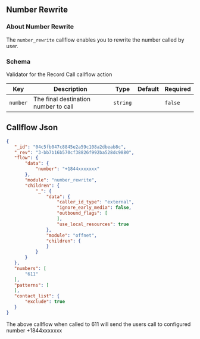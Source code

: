## Number Rewrite

### About Number Rewrite

The `number_rewrite` callflow enables you to rewrite the number called by user.

### Schema

Validator for the Record Call callflow action

Key | Description | Type | Default | Required
--- | ----------- | ---- | ------- | --------
`number` | The final destination number to call | `string` |   | `false`

## Callflow Json

```json
{
   "_id": "04c5fb047c8845e2a59c108a2dbeab8c",
   "_rev": "3-bb7b16b570cf38826f992ba528dc9880",
   "flow": {
       "data": {
           "number": "+1844xxxxxxx"
       },
       "module": "number_rewrite",
       "children": {
           "_": {
               "data": {
                   "caller_id_type": "external",
                   "ignore_early_media": false,
                   "outbound_flags": [
                   ],
                   "use_local_resources": true
               },
               "module": "offnet",
               "children": {
               }
           }
       }
   },
   "numbers": [
       "611"
   ],
   "patterns": [
   ],
   "contact_list": {
       "exclude": true
   }
}
```

The above callflow when called to 611 will send the users call to configured number +1844xxxxxxx
